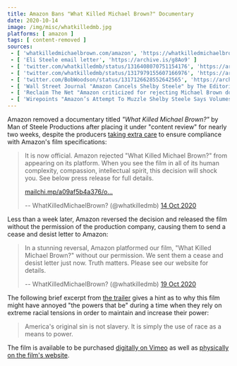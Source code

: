 ```yaml
---
title: Amazon Bans "What Killed Michael Brown?" Documentary
date: 2020-10-14
image: /img/misc/whatkilledmb.jpg
platforms: [ amazon ]
tags: [ content-removed ]
sources:
 - [ 'whatkilledmichaelbrown.com/amazon', 'https://whatkilledmichaelbrown.com/amazon' ]
 - [ 'Eli Steele email letter', 'https://archive.is/g8Ao9' ]
 - [ 'twitter.com/whatkilledmb/status/1316408070751154176', 'https://archive.is/8ibdK' ]
 - [ 'twitter.com/whatkilledmb/status/1317979155607166976', 'https://archive.is/6Qr5Q' ]
 - [ 'twitter.com/BobWoodson/status/1317126628552642565', 'https://archive.is/vSkmu' ]
 - [ 'Wall Street Journal "Amazon Cancels Shelby Steele" by The Editorial Board (14 Oct 2020)', 'https://archive.is/JqOam' ]
 - [ 'Reclaim The Net "Amazon criticized for rejecting Michael Brown documentary that doesn’t offer “politically correct narrative”" by Cindy Harper (15 Oct 2020)', 'https://reclaimthenet.org/what-killed-michael-brown/' ]
 - [ 'Wirepoints "Amazon’s Attempt To Muzzle Shelby Steele Says Volumes About Race In America – Wirepoints" by Mark Glennon (16 Oct 2020)', 'https://wirepoints.org/amazons-attempt-to-muzzle-chicago-native-shelby-steele-says-volumes-about-race-in-america-wirepoints/' ]
---
```


Amazon removed a documentary titled _"What Killed Michael Brown?"_ by Man of
Steele Productions after placing it under "content review" for nearly two
weeks, despite the producers [taking extra
care](https://archive.is/g8Ao9#selection-609.1-609.402) to ensure compliance
with Amazon's film specifications:
> It is now official. Amazon rejected "What Killed Michael Brown?" from
> appearing on its platform. When you see the film in all of its human
> complexity, compassion, intellectual spirit, this decision will shock you.
> See below press release for full details.
>
> [mailchi.mp/a09af5b4a376/o...](https://archive.is/g8Ao9)
>
> -- WhatKilledMichaelBrown? (@whatkilledmb) [14 Oct 2020](https://archive.is/8ibdK)

Less than a week later, Amazon reversed the decision and released the film
without the permission of the production company, causing them to send a cease
and desist letter to Amazon:
> In a stunning reversal, Amazon platformed our film, "What Killed Michael
> Brown?" without our permission. We sent them a cease and desist letter just
> now. Truth matters. Please see our website for details.
>
> -- WhatKilledMichaelBrown? (@whatkilledmb) [19 Oct 2020](https://archive.is/6Qr5Q)

The following brief excerpt from [the
trailer](https://youtu.be/ZIbAI1vEl-E?t=114) gives a hint as to why this film
might have annoyed "the powers that be" during a time when they rely on extreme
racial tensions in order to maintain and increase their power:
> America's original sin is not slavery. It is simply the use of race as a
> means to power.

The film is available to be purchased [digitally on
Vimeo](https://vimeo.com/ondemand/whatkilledmichaelbrown) as well as
[physically on the film's
website](https://whatkilledmichaelbrown.com/buy-dvd-blu-ray).
